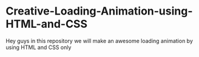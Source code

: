 # Creative-Loading-Animation-using-HTML-and-CSS
Hey guys in this repository we will make an awesome loading animation by using HTML and CSS only
